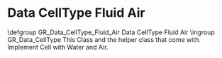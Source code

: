Data CellType Fluid Air
============

\defgroup GR_Data_CellType_Fluid_Air Data CellType Fluid Air
\ingroup GR_Data_CellType
This Class and the helper class that come with.
Implement Cell with Water and Air.
